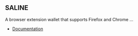 ## SALINE

A browser extension wallet that supports Firefox and Chrome ...

* [Documentation](https://ordit.io/sdk/)